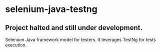 # selenium-java-testng

## Project halted and still under development.

Selenium Java framework model for testers. It leverages TestNg for tests execution.
